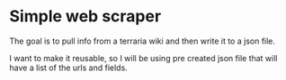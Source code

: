 # Simple web scraper
The goal is to pull info from a terraria wiki and then write it to a json file. 

I want to make it reusable, so I will be using pre created json file that will have a list of the urls and fields.